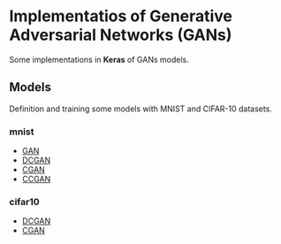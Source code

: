 # Implementatios of Generative Adversarial Networks (GANs) 

Some implementations in **Keras** of GANs models.

## Models

Definition and training some models with MNIST and CIFAR-10 datasets.

### mnist

* [GAN](https://github.com/mafda/generative_adversarial_networks_101/blob/master/src/mnist/01_GAN_MNIST.ipynb)
* [DCGAN](https://github.com/mafda/generative_adversarial_networks_101/blob/master/src/mnist/02_DCGAN_MNIST.ipynb)
* [CGAN](https://github.com/mafda/generative_adversarial_networks_101/blob/master/src/mnist/03_CGAN_MNIST.ipynb)
* [CCGAN](https://github.com/mafda/generative_adversarial_networks_101/blob/master/src/mnist/04_CCGAN_MNIST.ipynb)

### cifar10

* [DCGAN](https://github.com/mafda/generative_adversarial_networks_101/blob/master/src/cifar10/02_DCGAN_CIFAR10.ipynb)
* [CGAN](https://github.com/mafda/generative_adversarial_networks_101/blob/master/src/cifar10/03_CGAN_CIFAR10.ipynb)